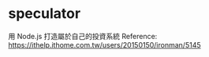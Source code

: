 # speculator
用 Node.js 打造屬於自己的投資系統 
Reference: https://ithelp.ithome.com.tw/users/20150150/ironman/5145

